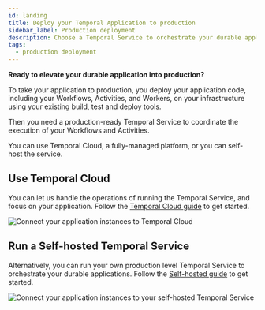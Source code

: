 ```yaml
---
id: landing
title: Deploy your Temporal Application to production
sidebar_label: Production deployment
description: Choose a Temporal Service to orchestrate your durable application.
tags:
  - production deployment
---
```


**Ready to elevate your durable application into production?**

To take your application to production, you deploy your application code, including your Workflows, Activities, and Workers, on your infrastructure using your existing build, test and deploy tools.

Then you need a production-ready Temporal Service to coordinate the execution of your Workflows and Activities.

You can use Temporal Cloud, a fully-managed platform, or you can self-host the service.

## Use Temporal Cloud

You can let us handle the operations of running the Temporal Service, and focus on your application.
Follow the [Temporal Cloud guide](/cloud) to get started.

![Connect your application instances to Temporal Cloud](/diagrams/basic-platform-topology-cloud.svg)

## Run a Self-hosted Temporal Service

Alternatively, you can run your own production level Temporal Service to orchestrate your durable applications.
Follow the [Self-hosted guide](/self-hosted-guide) to get started.

![Connect your application instances to your self-hosted Temporal Service](/diagrams/basic-platform-topology-self-hosted.svg)

